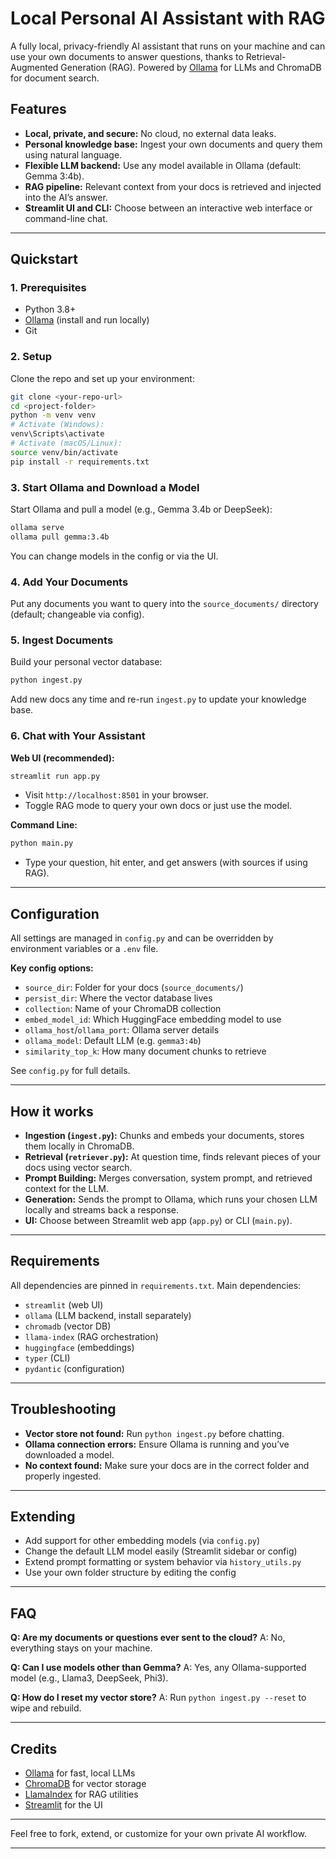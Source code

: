 
# Local Personal AI Assistant with RAG

A fully local, privacy-friendly AI assistant that runs on your machine and can use your own documents to answer questions, thanks to Retrieval-Augmented Generation (RAG). Powered by [Ollama](https://ollama.com/) for LLMs and ChromaDB for document search.

## Features

* **Local, private, and secure:** No cloud, no external data leaks.
* **Personal knowledge base:** Ingest your own documents and query them using natural language.
* **Flexible LLM backend:** Use any model available in Ollama (default: Gemma 3:4b).
* **RAG pipeline:** Relevant context from your docs is retrieved and injected into the AI’s answer.
* **Streamlit UI and CLI:** Choose between an interactive web interface or command-line chat.

---

## Quickstart

### 1. Prerequisites

* Python 3.8+
* [Ollama](https://ollama.com/) (install and run locally)
* Git

### 2. Setup

Clone the repo and set up your environment:

```bash
git clone <your-repo-url>
cd <project-folder>
python -m venv venv
# Activate (Windows):
venv\Scripts\activate
# Activate (macOS/Linux):
source venv/bin/activate
pip install -r requirements.txt
```

### 3. Start Ollama and Download a Model

Start Ollama and pull a model (e.g., Gemma 3.4b or DeepSeek):

```bash
ollama serve
ollama pull gemma:3.4b
```

You can change models in the config or via the UI.

### 4. Add Your Documents

Put any documents you want to query into the `source_documents/` directory (default; changeable via config).

### 5. Ingest Documents

Build your personal vector database:

```bash
python ingest.py
```

Add new docs any time and re-run `ingest.py` to update your knowledge base.

### 6. Chat with Your Assistant

**Web UI (recommended):**

```bash
streamlit run app.py
```

* Visit `http://localhost:8501` in your browser.
* Toggle RAG mode to query your own docs or just use the model.

**Command Line:**

```bash
python main.py
```

* Type your question, hit enter, and get answers (with sources if using RAG).

---

## Configuration

All settings are managed in `config.py` and can be overridden by environment variables or a `.env` file.

**Key config options:**

* `source_dir`: Folder for your docs (`source_documents/`)
* `persist_dir`: Where the vector database lives
* `collection`: Name of your ChromaDB collection
* `embed_model_id`: Which HuggingFace embedding model to use
* `ollama_host`/`ollama_port`: Ollama server details
* `ollama_model`: Default LLM (e.g. `gemma3:4b`)
* `similarity_top_k`: How many document chunks to retrieve

See `config.py` for full details.

---

## How it works

* **Ingestion (`ingest.py`):** Chunks and embeds your documents, stores them locally in ChromaDB.
* **Retrieval (`retriever.py`):** At question time, finds relevant pieces of your docs using vector search.
* **Prompt Building:** Merges conversation, system prompt, and retrieved context for the LLM.
* **Generation:** Sends the prompt to Ollama, which runs your chosen LLM locally and streams back a response.
* **UI:** Choose between Streamlit web app (`app.py`) or CLI (`main.py`).

---

## Requirements

All dependencies are pinned in `requirements.txt`. Main dependencies:

* `streamlit` (web UI)
* `ollama` (LLM backend, install separately)
* `chromadb` (vector DB)
* `llama-index` (RAG orchestration)
* `huggingface` (embeddings)
* `typer` (CLI)
* `pydantic` (configuration)

---

## Troubleshooting

* **Vector store not found:** Run `python ingest.py` before chatting.
* **Ollama connection errors:** Ensure Ollama is running and you’ve downloaded a model.
* **No context found:** Make sure your docs are in the correct folder and properly ingested.

---

## Extending

* Add support for other embedding models (via `config.py`)
* Change the default LLM model easily (Streamlit sidebar or config)
* Extend prompt formatting or system behavior via `history_utils.py`
* Use your own folder structure by editing the config

---

## FAQ

**Q: Are my documents or questions ever sent to the cloud?**
A: No, everything stays on your machine.

**Q: Can I use models other than Gemma?**
A: Yes, any Ollama-supported model (e.g., Llama3, DeepSeek, Phi3).

**Q: How do I reset my vector store?**
A: Run `python ingest.py --reset` to wipe and rebuild.

---

## Credits

* [Ollama](https://ollama.com/) for fast, local LLMs
* [ChromaDB](https://www.trychroma.com/) for vector storage
* [LlamaIndex](https://www.llamaindex.ai/) for RAG utilities
* [Streamlit](https://streamlit.io/) for the UI

---

Feel free to fork, extend, or customize for your own private AI workflow.

---